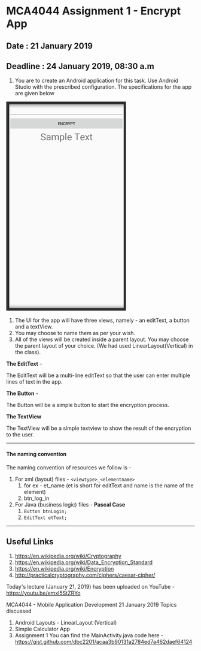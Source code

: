 # MCA4044 Assignment 1 - Encrypt App

## Date : 21 January 2019

## Deadline : 24 January 2019, 08:30 a.m



1. You are to create an Android application for this task. Use Android Studio with the prescribed configuration. The specifications for the app are given below

![](../images/assignment1.png)

1. The UI for the app will have three views, namely - an editText, a button and a textView.
2. You may choose to name them as per your wish. 
3. All of the views will be created inside a parent layout. You may choose the parent layout of your choice. (We had used LinearLayout(Vertical) in the class).

**The EditText**  - 

The EditText will be a multi-line editText so that the user can enter multiple lines of text in the app.



**The Button** -

The Button will be a simple button to start the encryption process.



**The TextView**

The TextView will be a simple textview to show the result of the encryption to the user.

------



#### The naming convention

The naming convention of resources we follow is -

1. For xml (layout) files - `<viewtype>_<elementname>`
   1. for ex - et_name (et is short for editText and name is the name of the element)
   2. btn_log_in
2. For Java (business logic) files - **Pascal Case**
   1. `Button btnLogin;`
   2. `EditText etText;`

------



## Useful Links

1. https://en.wikipedia.org/wiki/Cryptography
2. https://en.wikipedia.org/wiki/Data_Encryption_Standard
3. https://en.wikipedia.org/wiki/Encryption
4. http://practicalcryptography.com/ciphers/caesar-cipher/

Today's lecture (January 21, 2019) has been uploaded on YouTube - https://youtu.be/emxI5StZRYo

MCA4044 - Mobile Application Development 21 January 2019
Topics discussed

1. Android Layouts - LinearLayout (Vertical)
2. Simple Calculator App
3. Assignment 1
   You can find the MainActivity.java code here - https://gist.github.com/dbc2201/acaa3b90131a2784ed7a462daef64124